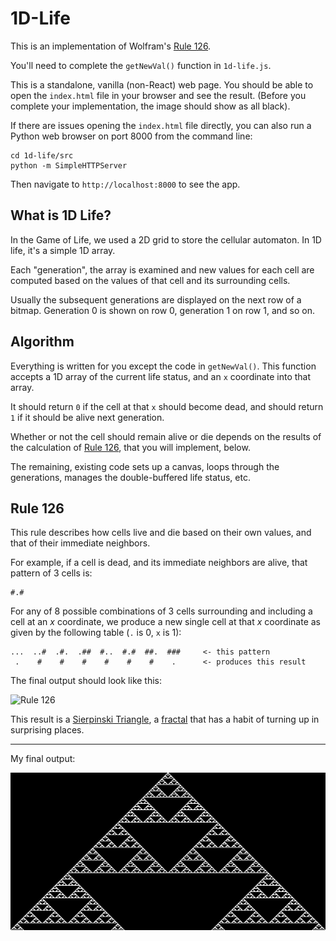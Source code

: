 # 1D-Life

This is an implementation of Wolfram's [Rule
126](http://mathworld.wolfram.com/Rule126.html).

You'll need to complete the `getNewVal()` function in `1d-life.js`.

This is a standalone, vanilla (non-React) web page. You should be
able to open the `index.html` file in your browser and see the
result. (Before you complete your implementation, the image should
show as all black).

If there are issues opening the `index.html` file directly, you can
also run a Python web browser on port 8000 from the command line:

```
cd 1d-life/src
python -m SimpleHTTPServer
```

Then navigate to `http://localhost:8000` to see the app.


## What is 1D Life?

In the Game of Life, we used a 2D grid to store the cellular automaton.
In 1D life, it's a simple 1D array.

Each "generation", the array is examined and new values for each cell
are computed based on the values of that cell and its surrounding
cells.

Usually the subsequent generations are displayed on the next row of a
bitmap. Generation 0 is shown on row 0, generation 1 on row 1, and so
on.

## Algorithm

Everything is written for you except the code in `getNewVal()`. This
function accepts a 1D array of the current life status, and an `x`
coordinate into that array.

It should return `0` if the cell at that `x` should become dead, and
should return `1` if it should be alive next generation.

Whether or not the cell should remain alive or die depends on the
results of the calculation of [Rule 126](#rule-126), that you will
implement, below.

The remaining, existing code sets up a canvas, loops through the
generations, manages the double-buffered life status, etc.

## Rule 126

This rule describes how cells live and die based on their own values,
and that of their immediate neighbors.

For example, if a cell is dead, and its immediate neighbors are alive,
that pattern of 3 cells is:

```
#.#
```

For any of 8 possible combinations of 3 cells surrounding and
including a cell at an _x_ coordinate, we produce a new single cell
at that _x_ coordinate as given by the following table (`.` is 0, `x`
is 1):

```
...  ..#  .#.  .##  #..  #.#  ##.  ###     <- this pattern
 .    #    #    #    #    #    #    .      <- produces this result
```

The final output should look like this:

![Rule 126](img/rule126.png)

This result is a [Sierpinski
Triangle](https://en.wikipedia.org/wiki/Sierpinski_triangle), a
[fractal](https://en.wikipedia.org/wiki/Fractal) that has a habit of
turning up in surprising places.

---

My final output:

![Result](img/result.png)
